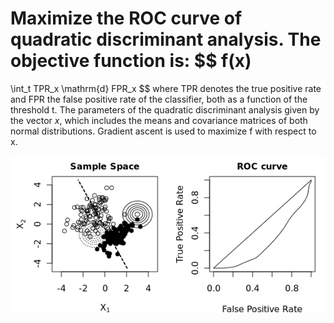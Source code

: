 
Maximize the ROC curve of quadratic discriminant analysis. The objective function is:
$$
f(x)
=
\int_t
TPR_x \mathrm{d} FPR_x
$$
where TPR denotes the true positive rate and FPR the false positive rate of the classifier, both as a function of the threshold t. The parameters of the quadratic discriminant analysis given by the vector $x$, which includes the means and covariance matrices of both normal distributions. Gradient ascent is used to maximize f with respect to x.

![Optimization](roc.plots/plot.gif)
